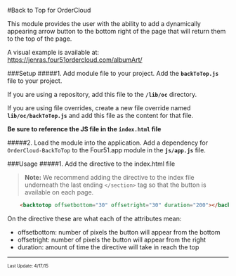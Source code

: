 #Back to Top for OrderCloud

This module provides the user with the ability to add a dynamically appearing arrow button to the bottom right of the page that will return them to the top of the page.

A visual example is available at: https://jenras.four51ordercloud.com/albumArt/

###Setup
#####1. Add module file to your project.
Add the **`backToTop.js`** file to your project.

If you are using a repository, add this file to the **`/lib/oc`** directory.

If you are using file overrides, create a new file override named **`lib/oc/backToTop.js`** and add this file as the content for that file.

**Be sure to reference the JS file in the `index.html` file**

#####2. Load the module into the application.
Add a dependency for `OrderCloud-BackToTop` to the Four51.app module in the **`js/app.js`** file.

###Usage
#####1. Add the directive to the index.html file

>**Note:** We recommend adding the directive to the index file underneath the last ending `</section>` tag so that the button is available on each page.

```html
    <backtotop offsetbottom="30" offsetright="30" duration="200"></backtotop>
```

On the directive these are what each of the attributes mean:

* offsetbottom: number of pixels the button will appear from the bottom
* offsetright: number of pixels the button will appear from the right
* duration: amount of time the directive will take in reach the top

---
<sub><sup>Last Update: 4/17/15</sup></sub>

